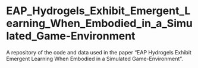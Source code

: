 # EAP_Hydrogels_Exhibit_Emergent_Learning_When_Embodied_in_a_Simulated_Game-Environment
A repository of the code and data used in the paper “EAP Hydrogels Exhibit Emergent Learning When Embodied in a Simulated Game-Environment”.
